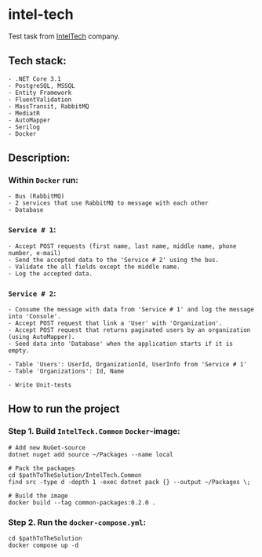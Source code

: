 # intel-tech

Test task from [IntelTech](https://lahta-spb.ru) company.

## Tech stack:

    - .NET Core 3.1
    - PostgreSQL, MSSQL
    - Entity Framework
    - FluentValidation
    - MassTransit, RabbitMQ
    - MediatR
    - AutoMapper
    - Serilog
    - Docker

## Description:

### Within `Docker` run:

    - Bus (RabbitMQ)
    - 2 services that use RabbitMQ to message with each other
    - Database

### `Service # 1`:

    - Accept POST requests (first name, last name, middle name, phone number, e-mail)
    - Send the accepted data to the 'Service # 2' using the bus.
    - Validate the all fields except the middle name.
    - Log the accepted data.

### `Service # 2`:

    - Consume the message with data from 'Service # 1' and log the message into 'Console'.
    - Accept POST request that link a 'User' with 'Organization'.
    - Accept POST request that returns paginated users by an organization (using AutoMapper).
    - Seed data into 'Database' when the application starts if it is empty.

    - Table 'Users': UserId, OrganizationId, UserInfo from 'Service # 1'
    - Table 'Organizations': Id, Name

    - Write Unit-tests

## How to run the project

### Step 1. Build `IntelTeck.Common` `Docker`-image:

```shell
# Add new NuGet-source
dotnet nuget add source ~/Packages --name local

# Pack the packages
cd $pathToTheSolution/IntelTech.Common
find src -type d -depth 1 -exec dotnet pack {} --output ~/Packages \;

# Build the image
docker build --tag common-packages:0.2.0 .
```

### Step 2. Run the `docker-compose.yml`:

```shell
cd $pathToTheSolution
docker compose up -d
```